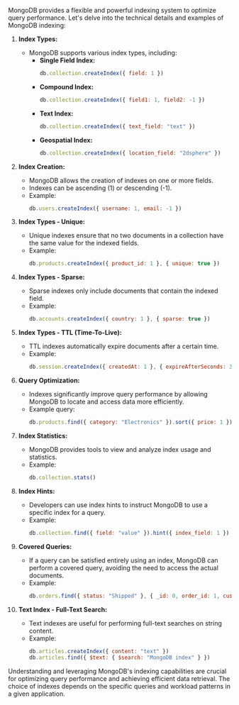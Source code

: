 MongoDB provides a flexible and powerful indexing system to optimize query performance. Let's delve into the technical details and examples of MongoDB indexing:

1. **Index Types:**
   - MongoDB supports various index types, including:
     - **Single Field Index:**
       ```javascript
       db.collection.createIndex({ field: 1 })
       ```
     - **Compound Index:**
       ```javascript
       db.collection.createIndex({ field1: 1, field2: -1 })
       ```
     - **Text Index:**
       ```javascript
       db.collection.createIndex({ text_field: "text" })
       ```
     - **Geospatial Index:**
       ```javascript
       db.collection.createIndex({ location_field: "2dsphere" })
       ```

2. **Index Creation:**
   - MongoDB allows the creation of indexes on one or more fields.
   - Indexes can be ascending (1) or descending (-1).
   - Example:
     ```javascript
     db.users.createIndex({ username: 1, email: -1 })
     ```

3. **Index Types - Unique:**
   - Unique indexes ensure that no two documents in a collection have the same value for the indexed fields.
   - Example:
     ```javascript
     db.products.createIndex({ product_id: 1 }, { unique: true })
     ```

4. **Index Types - Sparse:**
   - Sparse indexes only include documents that contain the indexed field.
   - Example:
     ```javascript
     db.accounts.createIndex({ country: 1 }, { sparse: true })
     ```

5. **Index Types - TTL (Time-To-Live):**
   - TTL indexes automatically expire documents after a certain time.
   - Example:
     ```javascript
     db.session.createIndex({ createdAt: 1 }, { expireAfterSeconds: 3600 })
     ```

6. **Query Optimization:**
   - Indexes significantly improve query performance by allowing MongoDB to locate and access data more efficiently.
   - Example query:
     ```javascript
     db.products.find({ category: "Electronics" }).sort({ price: 1 })
     ```

7. **Index Statistics:**
   - MongoDB provides tools to view and analyze index usage and statistics.
   - Example:
     ```javascript
     db.collection.stats()
     ```

8. **Index Hints:**
   - Developers can use index hints to instruct MongoDB to use a specific index for a query.
   - Example:
     ```javascript
     db.collection.find({ field: "value" }).hint({ index_field: 1 })
     ```

9. **Covered Queries:**
   - If a query can be satisfied entirely using an index, MongoDB can perform a covered query, avoiding the need to access the actual documents.
   - Example:
     ```javascript
     db.orders.find({ status: "Shipped" }, { _id: 0, order_id: 1, customer_name: 1 }).hint({ status: 1 })
     ```

10. **Text Index - Full-Text Search:**
    - Text indexes are useful for performing full-text searches on string content.
    - Example:
      ```javascript
      db.articles.createIndex({ content: "text" })
      db.articles.find({ $text: { $search: "MongoDB index" } })
      ```

Understanding and leveraging MongoDB's indexing capabilities are crucial for optimizing query performance and achieving efficient data retrieval. The choice of indexes depends on the specific queries and workload patterns in a given application.
